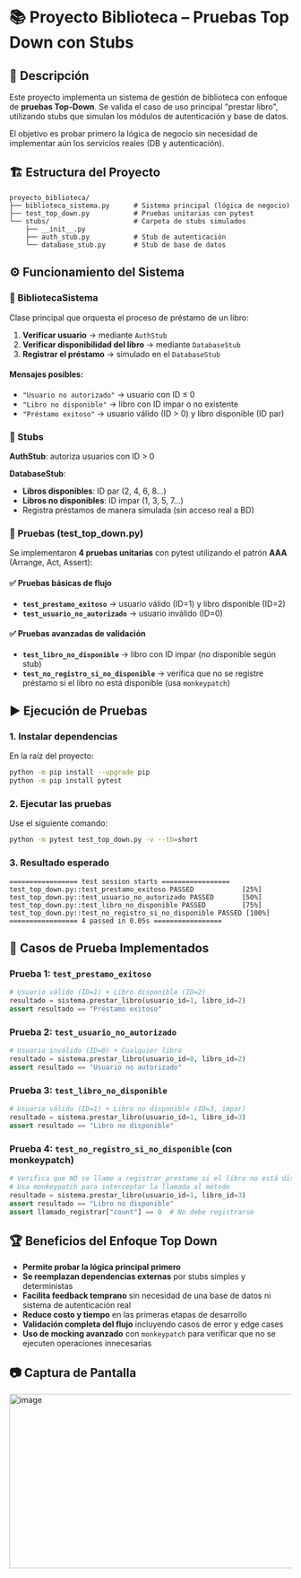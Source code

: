 # 📚 Proyecto Biblioteca – Pruebas Top Down con Stubs

## 📖 Descripción

Este proyecto implementa un sistema de gestión de biblioteca con enfoque de **pruebas Top-Down**. Se valida el caso de uso principal "prestar libro", utilizando stubs que simulan los módulos de autenticación y base de datos.

El objetivo es probar primero la lógica de negocio sin necesidad de implementar aún los servicios reales (DB y autenticación).

## 🏗️ Estructura del Proyecto

```
proyecto_biblioteca/
├── biblioteca_sistema.py      # Sistema principal (lógica de negocio)
├── test_top_down.py           # Pruebas unitarias con pytest
└── stubs/                     # Carpeta de stubs simulados
    ├── __init__.py
    ├── auth_stub.py           # Stub de autenticación
    └── database_stub.py       # Stub de base de datos
```

## ⚙️ Funcionamiento del Sistema

### 🔹 BibliotecaSistema

Clase principal que orquesta el proceso de préstamo de un libro:

1. **Verificar usuario** → mediante `AuthStub`
2. **Verificar disponibilidad del libro** → mediante `DatabaseStub`
3. **Registrar el préstamo** → simulado en el `DatabaseStub`

#### Mensajes posibles:
- `"Usuario no autorizado"` → usuario con ID ≤ 0
- `"Libro no disponible"` → libro con ID impar o no existente
- `"Préstamo exitoso"` → usuario válido (ID > 0) y libro disponible (ID par)

### 🔹 Stubs

**AuthStub**: autoriza usuarios con ID > 0

**DatabaseStub**:
- **Libros disponibles**: ID par (2, 4, 6, 8...)
- **Libros no disponibles**: ID impar (1, 3, 5, 7...)
- Registra préstamos de manera simulada (sin acceso real a BD)

### 🔹 Pruebas (test_top_down.py)

Se implementaron **4 pruebas unitarias** con pytest utilizando el patrón **AAA** (Arrange, Act, Assert):

#### ✅ Pruebas básicas de flujo
- **`test_prestamo_exitoso`** → usuario válido (ID=1) y libro disponible (ID=2)
- **`test_usuario_no_autorizado`** → usuario inválido (ID=0)

#### ✅ Pruebas avanzadas de validación
- **`test_libro_no_disponible`** → libro con ID impar (no disponible según stub)
- **`test_no_registro_si_no_disponible`** → verifica que no se registre préstamo si el libro no está disponible (usa `monkeypatch`)

## ▶️ Ejecución de Pruebas

### 1. Instalar dependencias

En la raíz del proyecto:

```bash
python -m pip install --upgrade pip
python -m pip install pytest
```

### 2. Ejecutar las pruebas

Use el siguiente comando:

```bash
python -m pytest test_top_down.py -v --tb=short
```

### 3. Resultado esperado

```
================= test session starts =================
test_top_down.py::test_prestamo_exitoso PASSED            [25%]
test_top_down.py::test_usuario_no_autorizado PASSED       [50%]
test_top_down.py::test_libro_no_disponible PASSED         [75%]
test_top_down.py::test_no_registro_si_no_disponible PASSED [100%]
================= 4 passed in 0.05s =================
```

## 🧪 Casos de Prueba Implementados

### Prueba 1: `test_prestamo_exitoso`
```python
# Usuario válido (ID=1) + Libro disponible (ID=2)
resultado = sistema.prestar_libro(usuario_id=1, libro_id=2)
assert resultado == "Préstamo exitoso"
```

### Prueba 2: `test_usuario_no_autorizado`  
```python
# Usuario inválido (ID=0) + Cualquier libro
resultado = sistema.prestar_libro(usuario_id=0, libro_id=2)
assert resultado == "Usuario no autorizado"
```

### Prueba 3: `test_libro_no_disponible`
```python
# Usuario válido (ID=1) + Libro no disponible (ID=3, impar)
resultado = sistema.prestar_libro(usuario_id=1, libro_id=3)
assert resultado == "Libro no disponible"
```

### Prueba 4: `test_no_registro_si_no_disponible` (con monkeypatch)
```python
# Verifica que NO se llame a registrar_prestamo si el libro no está disponible
# Usa monkeypatch para interceptar la llamada al método
resultado = sistema.prestar_libro(usuario_id=1, libro_id=3)
assert resultado == "Libro no disponible"
assert llamado_registrar["count"] == 0  # No debe registrarse
```

## 🏆 Beneficios del Enfoque Top Down

- **Permite probar la lógica principal primero**
- **Se reemplazan dependencias externas** por stubs simples y deterministas
- **Facilita feedback temprano** sin necesidad de una base de datos ni sistema de autenticación real
- **Reduce costo y tiempo** en las primeras etapas de desarrollo
- **Validación completa del flujo** incluyendo casos de error y edge cases
- **Uso de mocking avanzado** con `monkeypatch` para verificar que no se ejecuten operaciones innecesarias

## 📷 Captura de Pantalla

<img width="825" height="311" alt="image" src="https://github.com/user-attachments/assets/762fe6ee-b437-4fa8-be8f-0fbe45533198" />

